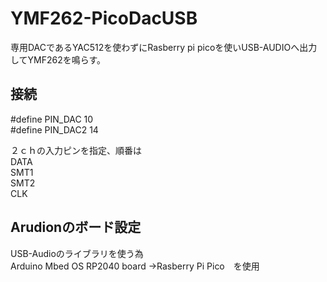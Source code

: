 # YMF262-PicoDacUSB

専用DACであるYAC512を使わずにRasberry pi picoを使いUSB-AUDIOへ出力してYMF262を鳴らす。

## 接続
#define PIN_DAC 10  
#define PIN_DAC2 14  

２ｃｈの入力ピンを指定、順番は  
DATA  
SMT1  
SMT2  
CLK  



## Arudionのボード設定
USB-Audioのライブラリを使う為  
Arduino Mbed OS RP2040 board ->Rasberry Pi Pico　を使用
